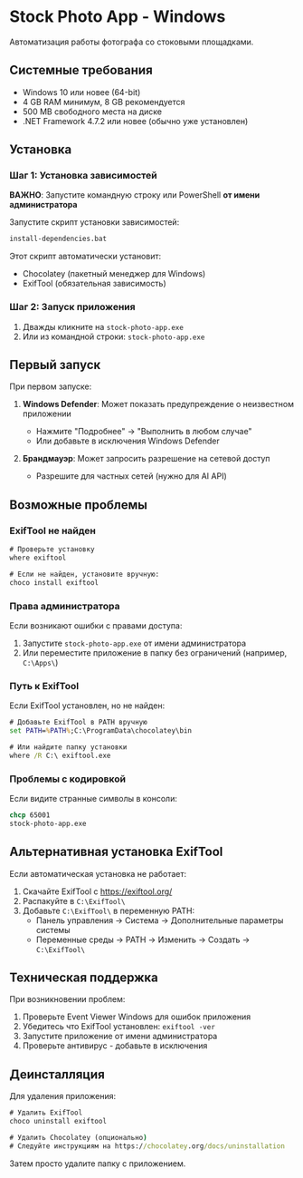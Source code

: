 # Stock Photo App - Windows

Автоматизация работы фотографа со стоковыми площадками.

## Системные требования

- Windows 10 или новее (64-bit)
- 4 GB RAM минимум, 8 GB рекомендуется
- 500 MB свободного места на диске
- .NET Framework 4.7.2 или новее (обычно уже установлен)

## Установка

### Шаг 1: Установка зависимостей

**ВАЖНО**: Запустите командную строку или PowerShell **от имени администратора**

Запустите скрипт установки зависимостей:

```cmd
install-dependencies.bat
```

Этот скрипт автоматически установит:
- Chocolatey (пакетный менеджер для Windows)
- ExifTool (обязательная зависимость)

### Шаг 2: Запуск приложения

1. Дважды кликните на `stock-photo-app.exe`
2. Или из командной строки: `stock-photo-app.exe`

## Первый запуск

При первом запуске:

1. **Windows Defender**: Может показать предупреждение о неизвестном приложении
   - Нажмите "Подробнее" → "Выполнить в любом случае"
   - Или добавьте в исключения Windows Defender

2. **Брандмауэр**: Может запросить разрешение на сетевой доступ
   - Разрешите для частных сетей (нужно для AI API)

## Возможные проблемы

### ExifTool не найден

```cmd
# Проверьте установку
where exiftool

# Если не найден, установите вручную:
choco install exiftool
```

### Права администратора

Если возникают ошибки с правами доступа:

1. Запустите `stock-photo-app.exe` от имени администратора
2. Или переместите приложение в папку без ограничений (например, `C:\Apps\`)

### Путь к ExifTool

Если ExifTool установлен, но не найден:

```cmd
# Добавьте ExifTool в PATH вручную
set PATH=%PATH%;C:\ProgramData\chocolatey\bin

# Или найдите папку установки
where /R C:\ exiftool.exe
```

### Проблемы с кодировкой

Если видите странные символы в консоли:

```cmd
chcp 65001
stock-photo-app.exe
```

## Альтернативная установка ExifTool

Если автоматическая установка не работает:

1. Скачайте ExifTool с https://exiftool.org/
2. Распакуйте в `C:\ExifTool\`
3. Добавьте `C:\ExifTool\` в переменную PATH:
   - Панель управления → Система → Дополнительные параметры системы
   - Переменные среды → PATH → Изменить → Создать → `C:\ExifTool\`

## Техническая поддержка

При возникновении проблем:

1. Проверьте Event Viewer Windows для ошибок приложения
2. Убедитесь что ExifTool установлен: `exiftool -ver`
3. Запустите приложение от имени администратора
4. Проверьте антивирус - добавьте в исключения

## Деинсталляция

Для удаления приложения:

```cmd
# Удалить ExifTool
choco uninstall exiftool

# Удалить Chocolatey (опционально)
# Следуйте инструкциям на https://chocolatey.org/docs/uninstallation
```

Затем просто удалите папку с приложением. 